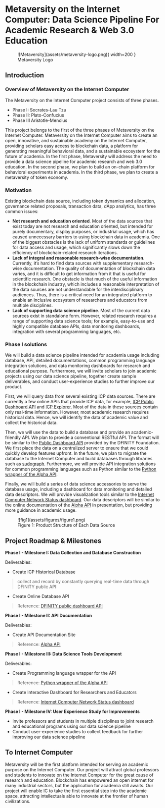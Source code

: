 # Metaversity on the Internet Computer: Data Science Pipeline For Academic Research & Web 3.0 Education

<figure markdown>
  ![Metaversity](assets/metaversity-logo.png){ width=200 }
  <figcaption>Metaversity Logo</figcaption>
</figure>

## Introduction

### Overview of Metaversity on the Internet Computer

The Metaversity on the Internet Computer project consists of three phases.

- Phase I: Socrates-Lau Tzu
- Phase II: Plato-Confucius
- Phase III Aristotle-Mencius

This project belongs to the first of the three phases of Metaversity on the Internet Computer. Metaversity on the Internet Computer aims to create an open, innovative, and sustainable academy on the Internet Computer, providing scholars easy access to blockchain data, a platform for generating meaningful behavioral data, and a sustainable ecosystem for the future of academia. In the first phase, Metaversity will address the need to provide a data science pipeline for academic research and web 3.0 education. In the second phase, we plan to build an on-chain platform for behavioral experiments in academia. In the third phase, we plan to create a metaversity of token economy. 


### Motivation

Existing blockchain data source, including token dynamics and allocation, governance related proposals, transaction data, dApp analytics, has three common issues:

- **Not research and education oriented**. Most of the data sources that exist today are not research and education oriented, but intended for purely documentary, display purposes, or industrial usage, which has caused unnecessary barriers to using blockchain data in academia. One of the biggest obstacles is the lack of uniform standards or guidelines for data access and usage, which significantly slows down the efficiency of blockchain-related research iterations. 
- **Lack of integral and reasonable research-wise documentation**. Currently, it’s hard to find data sources with supplementary research-wise documentation. The quality of documentation of blockchain data varies, and it is difficult to get information from it that is useful for scientific research. One obstacle is that much of the useful information in the blockchain industry, which includes a reasonable interpretation of the data sources are not understandable for the interdisciplinary audiences. Thus, there is a critical need for an integrated platform to enable an inclusive ecosystem of researchers and educators from multiple disciplines.
- **Lack of supporting data science pipeline**. Most of the current data sources exist in standalone form. However, related research requires a range of supporting data science tools; for example, easy-to-use and highly compatible database APIs, data monitoring dashboards, integration with several programming languages, etc.

### Phase I solutions

We will build a data science pipeline intended for academia usage including database, API, detailed documentations, common programming language integration solutions, and data monitoring dashboards for research and educational purpose. Furthermore, we will invite scholars to join academic projects using our data science pipeline, together create sample deliverables, and conduct user-experience studies to further improve our product. 
 

First, we will query data from several existing ICP data sources. There are currently a few online APIs that provide ICP data, for example, [ICP Public Dashboard API](https://www.google.com/url?q=https://ic-api.internetcomputer.org/&sa=D&source=editors&ust=1656587722268490&usg=AOvVaw10ZGOK6BmepPGOCYnRxlrx) and [ICP Explorer](https://www.google.com/url?q=https://www.icpexplorer.org/%23/&sa=D&source=editors&ust=1656587722268843&usg=AOvVaw276vEoCJ-6VVtUgGKSFlsx). Most of the data in these sources contain only real-time information. However, most academic research requires historical data. Hence, we will identify the data of academic value and collect the historical data. 

Then, we will use the data to build a database and provide an academic-friendly API. We plan to provide a conventional RESTful API. The format will be similar to the [Public Dashboard API](https://ic-api.internetcomputer.org/api) provided by the DFINITY Foundation. We first place the data on a centralized server to ensure that we could quickly develop features upfront. In the future, we plan to migrate the database to the Internet Computer and build databases through libraries such as [sudograph](https://github.com/sudograph/sudograph). Furthermore, we will provide API integration solutions for common programming languages such as Python similar to the [Python wrapper of the Alpha API](https://github.com/RomelTorres/alpha_vantage). 

Finally, we will build a series of data science accessories to serve the database usage, including a dashboard for data monitoring and detailed data descriptors. We will provide visualization tools similar to the [Internet Computer Network Status dashboard](https://dashboard.internetcomputer.org/). Our data descriptors will be similar to the online documentation of the [Alpha API](https://www.alphavantage.co/documentation/) in presentation, but providing more guidance in academic usage. 


<figure markdown>
  ![fig1](assets/figures/figure1.png)
  <figcaption>Figure 1: Product Structure of Each Data Source</figcaption>
</figure>


## Project Roadmap & Milestones

**Phase I - Milestone I: Data Collection and Database Construction**

Deliverables:

- Create ICP Historical Database
>collect and record by constantly querying real-time data through DFINITY public API
- Create Online Database API 
>Reference: [DFINITY public dashboard API](https://www.google.com/url?q=https://ic-api.internetcomputer.org/api&sa=D&source=editors&ust=1656587722271723&usg=AOvVaw2ck94Yyon8frK3AGGbwKCO)

**Phase I - Milestone II: API Documentation**

Deliverables:

- Create API Documentation Site 
>Reference: [Alpha API](https://www.google.com/url?q=https://www.alphavantage.co/documentation/&sa=D&source=editors&ust=1656587722272356&usg=AOvVaw1PgU-WYEPL5leL_YBu8ooo)

**Phase I - Milestone III: Data Science Tools Development**

Deliverables:

- Create Programming language wrapper for the API 
>Reference: [Python wrapper of the Alpha API](https://www.google.com/url?q=https://github.com/RomelTorres/alpha_vantage&sa=D&source=editors&ust=1656587722272992&usg=AOvVaw0V_qp_kS9Ag4bI6wtZTSqL)
- Create Interactive Dashboard for Researchers and Educators 
>Reference: [Internet Computer Network Status dashboard](https://www.google.com/url?q=https://dashboard.internetcomputer.org/&sa=D&source=editors&ust=1656587722273450&usg=AOvVaw2936zrp13Z2VSOfbPtFOYM)

**Phase I - Milestone IV: User Experience Study for Improvements**

- Invite professors and students in multiple disciplines to joint research and educational programs using our data science pipeline
- Conduct user-experience studies to collect feedback for further improving our data science pipeline

## To Internet Computer

Metaversity will be the first platform intended for serving an academic purpose on the Internet Computer. Our project will attract global professors and students to innovate on the Internet Computer for the great cause of research and education. Blockchain has empowered an open internet for many industrial sectors, but the application for academia still awaits. Our project will enable IC to take the first essential step into the academic space, attracting intellectuals able to innovate at the frontier of human civilizations. 

